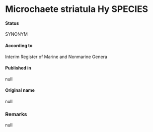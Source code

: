 Microchaete striatula Hy SPECIES
=======

#### Status
SYNONYM

#### According to
Interim Register of Marine and Nonmarine Genera

#### Published in
null

#### Original name
null

### Remarks
null